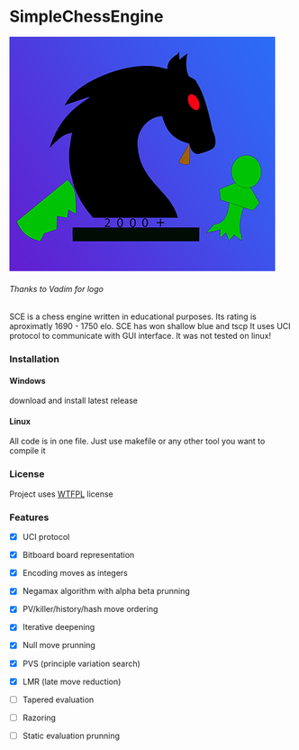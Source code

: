 # SimpleChessEngine
![](https://github.com/Matveiiy/SimpleChessEngine/blob/main/logo.png)
###### Thanks to Vadim for logo

SCE is a chess engine written in educational purposes. Its rating is aproximatly 1690 - 1750 elo. SCE has won shallow blue and tscp It uses UCI protocol to communicate with GUI interface. It was not tested on linux!
### Installation
#### Windows
download and install latest release
#### Linux
All code is in one file. Just use makefile or any other tool you want to compile it
### License
Project uses [WTFPL](http://www.wtfpl.net/) license
### Features
- [x] UCI protocol
- [x] Bitboard board representation
- [x] Encoding moves as integers
- [x] Negamax algorithm with alpha beta prunning
- [x] PV/killer/history/hash move ordering
- [x] Iterative deepening
- [x] Null move prunning
- [x] PVS (principle variation search)
- [x] LMR (late move reduction)
- [ ] Tapered evaluation 
- [ ] Razoring 
- [ ] Static evaluation prunning

